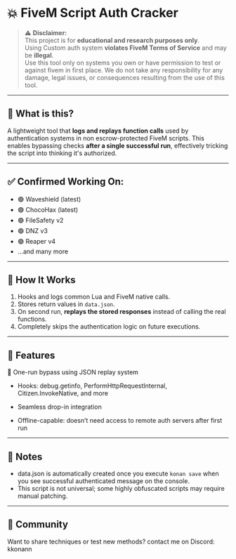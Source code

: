 # 💥 FiveM Script Auth Cracker

> ⚠️ **Disclaimer:**  
> This project is for **educational and research purposes only**.  
> Using Custom auth system **violates FiveM Terms of Service** and may be **illegal**.  
> Use this tool only on systems you own or have permission to test or against fivem in first place.
> We do not take any responsibility for any damage, legal issues, or consequences resulting from the use of this tool.

---

## 🚀 What is this?

A lightweight tool that **logs and replays function calls** used by authentication systems in non escrow-protected FiveM scripts. This enables bypassing checks **after a single successful run**, effectively tricking the script into thinking it's authorized.

---

## ✅ Confirmed Working On:

- 🟢 Waveshield (latest)
- 🟢 ChocoHax (latest)
- 🟢 FileSafety v2
- 🟢 DNZ v3
- 🟢 Reaper v4
- ...and many more

---

## 🧠 How It Works

1. Hooks and logs common Lua and FiveM native calls.
2. Stores return values in `data.json`.
3. On second run, **replays the stored responses** instead of calling the real functions.
4. Completely skips the authentication logic on future executions.

---

## 🔧 Features

🧠 One-run bypass using JSON replay system

- Hooks: debug.getinfo, PerformHttpRequestInternal, Citizen.InvokeNative, and more

- Seamless drop-in integration

- Offline-capable: doesn’t need access to remote auth servers after first run

---

## 📌 Notes
- data.json is automatically created once you execute `konan save` when you see successful authenticated message on the console.
- This script is not universal; some highly obfuscated scripts may require manual patching.
---

## 👥 Community
Want to share techniques or test new methods?
contact me on Discord: kkonann
